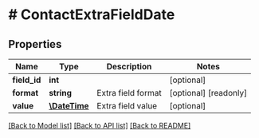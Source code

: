 # # ContactExtraFieldDate

## Properties

Name | Type | Description | Notes
------------ | ------------- | ------------- | -------------
**field_id** | **int** |  | [optional] 
**format** | **string** | Extra field format | [optional] [readonly] 
**value** | [**\DateTime**](\DateTime.md) | Extra field value | [optional] 

[[Back to Model list]](../../README.md#documentation-for-models) [[Back to API list]](../../README.md#documentation-for-api-endpoints) [[Back to README]](../../README.md)


